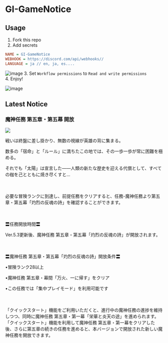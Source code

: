 # GI-GameNotice

## Usage
1. Fork this repo
2. Add secrets
```ini
NAME = GI-GameNotice
WEBHOOK = https://discord.com/api/webhooks//
LANGUAGE = ja // en, ja, es....
```
![image](https://github.com/c2t-r/GI-GameNotice/assets/80561604/63d8a4f2-9ec2-49d7-a637-44d728b2f945)
3. Set `Workflow permissions` to `Read and write permissions`  
4. Enjoy!

![image](https://github.com/c2t-r/GI-GameNotice/assets/80561604/24ec6182-cd99-4969-ab59-1d65c886077a)

## Latest Notice
<start>

### 魔神任務 第五章・第五幕 開放
<img src="https://sdk.hoyoverse.com/upload/ann/2024/12/13/afe537982f3bc6899dc9c40a5ee6677a_470990705774329866.jpg">
<p style="white-space: pre-wrap;">戦いは終盤に差し掛かり、無数の視線が英雄の背に集まる。</p><p style="white-space: pre-wrap;">数多の「宿命」と「ルール」に満ちたこの地では、その一歩一歩が常に困難を極める。</p><p style="white-space: pre-wrap;">それでも「太陽」は宣言した——人類の新たな歴史を迎える代償として、すべての枷を己とともに焼き尽くすと…</p><p style="white-space: pre-wrap; min-height: 1.5em;"></p><p style="white-space: pre-wrap;">必要な冒険ランクに到達し、前提任務をクリアすると、任務-魔神任務より第五章・第五幕「灼烈の反魂の詩」を確認することができます。</p><p style="white-space: pre-wrap; min-height: 1.5em;"></p><p style="white-space: pre-wrap;">〓任務開放時間〓</p><p style="white-space: pre-wrap;">Ver.5.3更新後、魔神任務 第五章・第五幕「灼烈の反魂の詩」が開放されます。</p><p style="white-space: pre-wrap; min-height: 1.5em;"></p><p style="white-space: pre-wrap;">〓魔神任務 第五章・第五幕「灼烈の反魂の詩」開放条件〓</p><p style="white-space: pre-wrap;">•冒険ランク28以上</p><p style="white-space: pre-wrap;">•魔神任務 第五章・幕間「万火、一に帰す」をクリア</p><p style="white-space: pre-wrap;">•この任務では「集中プレイモード」を利用可能です</p><p style="white-space: pre-wrap; min-height: 1.5em;"></p><p style="white-space: pre-wrap;">「クイックスタート」機能をご利用いただくと、進行中の魔神任務の進捗を維持しつつ、同時に魔神任務 第五章・第一幕「栄華と炎天の途」を進められます。「クイックスタート」機能を利用して魔神任務 第五章・第一幕をクリアした後、さらに第五章の続きの任務を進めると、本バージョンで開放された新しい魔神任務を開放できます。</p>

<end>
